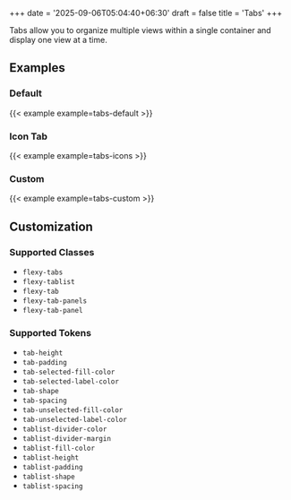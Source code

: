 +++
date = '2025-09-06T05:04:40+06:30'
draft = false
title = 'Tabs'
+++

Tabs allow you to organize multiple views within a single container and display one view at a time.

<!--more-->

## Examples

### Default

{{< example example=tabs-default >}}

### Icon Tab

{{< example example=tabs-icons >}}

### Custom

{{< example example=tabs-custom >}}

## Customization

### Supported Classes

- `flexy-tabs`
- `flexy-tablist`
- `flexy-tab`
- `flexy-tab-panels`
- `flexy-tab-panel`

### Supported Tokens

- `tab-height`
- `tab-padding`
- `tab-selected-fill-color`
- `tab-selected-label-color`
- `tab-shape`
- `tab-spacing`
- `tab-unselected-fill-color`
- `tab-unselected-label-color`
- `tablist-divider-color`
- `tablist-divider-margin`
- `tablist-fill-color`
- `tablist-height`
- `tablist-padding`
- `tablist-shape`
- `tablist-spacing`
